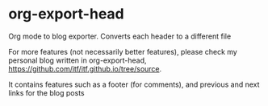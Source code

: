# org-export-head
Org mode to blog exporter. Converts each header to a different file

For more features (not necessarily better features), please check my personal blog written in org-export-head, https://github.com/itf/itf.github.io/tree/source.

It contains features such as a footer (for comments), and previous and next links for the blog posts
